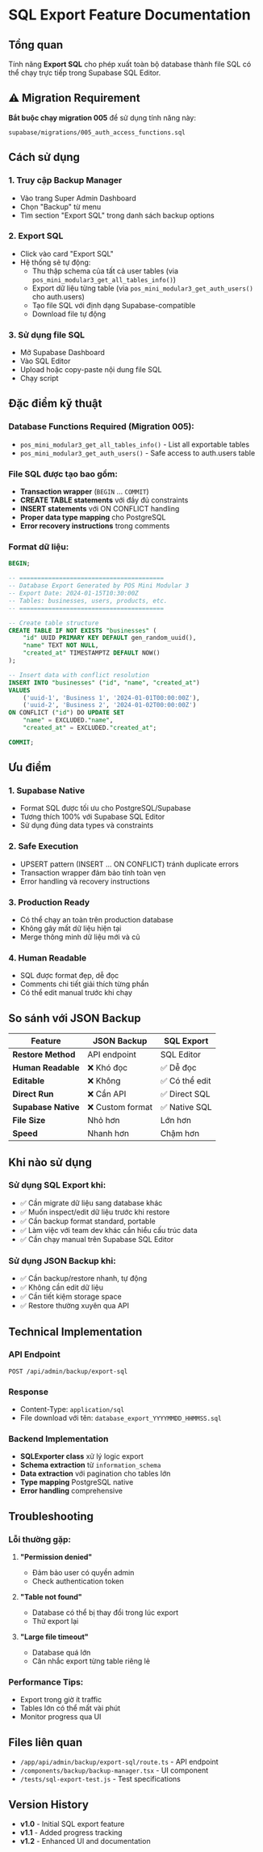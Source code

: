 # SQL Export Feature Documentation

## Tổng quan
Tính năng **Export SQL** cho phép xuất toàn bộ database thành file SQL có thể chạy trực tiếp trong Supabase SQL Editor.

## ⚠️ Migration Requirement
**Bắt buộc chạy migration 005** để sử dụng tính năng này:
```
supabase/migrations/005_auth_access_functions.sql
```

## Cách sử dụng

### 1. Truy cập Backup Manager
- Vào trang Super Admin Dashboard
- Chọn "Backup" từ menu
- Tìm section "Export SQL" trong danh sách backup options

### 2. Export SQL
- Click vào card "Export SQL"
- Hệ thống sẽ tự động:
  - Thu thập schema của tất cả user tables (via `pos_mini_modular3_get_all_tables_info()`)
  - Export dữ liệu từng table (via `pos_mini_modular3_get_auth_users()` cho auth.users)
  - Tạo file SQL với định dạng Supabase-compatible
  - Download file tự động

### 3. Sử dụng file SQL
- Mở Supabase Dashboard
- Vào SQL Editor
- Upload hoặc copy-paste nội dung file SQL
- Chạy script

## Đặc điểm kỹ thuật

### Database Functions Required (Migration 005):
- `pos_mini_modular3_get_all_tables_info()` - List all exportable tables
- `pos_mini_modular3_get_auth_users()` - Safe access to auth.users table

### File SQL được tạo bao gồm:
- **Transaction wrapper** (`BEGIN` ... `COMMIT`)
- **CREATE TABLE statements** với đầy đủ constraints
- **INSERT statements** với ON CONFLICT handling
- **Proper data type mapping** cho PostgreSQL
- **Error recovery instructions** trong comments

### Format dữ liệu:
```sql
BEGIN;

-- ========================================
-- Database Export Generated by POS Mini Modular 3
-- Export Date: 2024-01-15T10:30:00Z
-- Tables: businesses, users, products, etc.
-- ========================================

-- Create table structure
CREATE TABLE IF NOT EXISTS "businesses" (
    "id" UUID PRIMARY KEY DEFAULT gen_random_uuid(),
    "name" TEXT NOT NULL,
    "created_at" TIMESTAMPTZ DEFAULT NOW()
);

-- Insert data with conflict resolution
INSERT INTO "businesses" ("id", "name", "created_at")
VALUES 
    ('uuid-1', 'Business 1', '2024-01-01T00:00:00Z'),
    ('uuid-2', 'Business 2', '2024-01-02T00:00:00Z')
ON CONFLICT ("id") DO UPDATE SET
    "name" = EXCLUDED."name",
    "created_at" = EXCLUDED."created_at";

COMMIT;
```

## Ưu điểm

### 1. **Supabase Native**
- Format SQL được tối ưu cho PostgreSQL/Supabase
- Tương thích 100% với Supabase SQL Editor
- Sử dụng đúng data types và constraints

### 2. **Safe Execution**
- UPSERT pattern (INSERT ... ON CONFLICT) tránh duplicate errors
- Transaction wrapper đảm bảo tính toàn vẹn
- Error handling và recovery instructions

### 3. **Production Ready**
- Có thể chạy an toàn trên production database
- Không gây mất dữ liệu hiện tại
- Merge thông minh dữ liệu mới và cũ

### 4. **Human Readable**
- SQL được format đẹp, dễ đọc
- Comments chi tiết giải thích từng phần
- Có thể edit manual trước khi chạy

## So sánh với JSON Backup

| Feature | JSON Backup | SQL Export |
|---------|-------------|------------|
| **Restore Method** | API endpoint | SQL Editor |
| **Human Readable** | ❌ Khó đọc | ✅ Dễ đọc |
| **Editable** | ❌ Không | ✅ Có thể edit |
| **Direct Run** | ❌ Cần API | ✅ Direct SQL |
| **Supabase Native** | ❌ Custom format | ✅ Native SQL |
| **File Size** | Nhỏ hơn | Lớn hơn |
| **Speed** | Nhanh hơn | Chậm hơn |

## Khi nào sử dụng

### Sử dụng SQL Export khi:
- ✅ Cần migrate dữ liệu sang database khác
- ✅ Muốn inspect/edit dữ liệu trước khi restore
- ✅ Cần backup format standard, portable
- ✅ Làm việc với team dev khác cần hiểu cấu trúc data
- ✅ Cần chạy manual trên Supabase SQL Editor

### Sử dụng JSON Backup khi:
- ✅ Cần backup/restore nhanh, tự động
- ✅ Không cần edit dữ liệu
- ✅ Cần tiết kiệm storage space
- ✅ Restore thường xuyên qua API

## Technical Implementation

### API Endpoint
```
POST /api/admin/backup/export-sql
```

### Response
- Content-Type: `application/sql`
- File download với tên: `database_export_YYYYMMDD_HHMMSS.sql`

### Backend Implementation
- **SQLExporter class** xử lý logic export
- **Schema extraction** từ `information_schema`
- **Data extraction** với pagination cho tables lớn
- **Type mapping** PostgreSQL native
- **Error handling** comprehensive

## Troubleshooting

### Lỗi thường gặp:

1. **"Permission denied"**
   - Đảm bảo user có quyền admin
   - Check authentication token

2. **"Table not found"**
   - Database có thể bị thay đổi trong lúc export
   - Thử export lại

3. **"Large file timeout"**
   - Database quá lớn
   - Cân nhắc export từng table riêng lẻ

### Performance Tips:
- Export trong giờ ít traffic
- Tables lớn có thể mất vài phút
- Monitor progress qua UI

## Files liên quan

- `/app/api/admin/backup/export-sql/route.ts` - API endpoint
- `/components/backup/backup-manager.tsx` - UI component
- `/tests/sql-export-test.js` - Test specifications

## Version History

- **v1.0** - Initial SQL export feature
- **v1.1** - Added progress tracking
- **v1.2** - Enhanced UI and documentation
